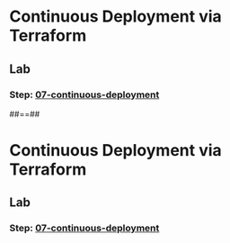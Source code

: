 <!-- .slide: class="exercice" data-type-show="gcp prez" -->

# Continuous Deployment via Terraform

## Lab

### Step: [07-continuous-deployment](https://github.com/sfeir-open-source/sfeir-school-terraform/blob/main/steps/gcp/07-continuous-deployment)


##==##


<!-- .slide: class="exercice" data-type-show="aws" -->

# Continuous Deployment via Terraform

## Lab

### Step: [07-continuous-deployment](https://github.com/sfeir-open-source/sfeir-school-terraform/blob/main/steps/aws/07-continuous-deployment)
